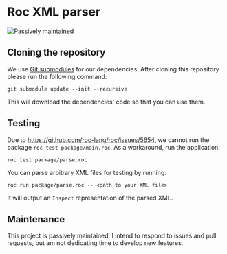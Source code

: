 # Roc XML parser

[![Passively maintained](https://img.shields.io/badge/maintenance-passive-yellow)](#maintenance)


## Cloning the repository

We use [Git submodules](https://git-scm.com/book/en/v2/Git-Tools-Submodules) for our dependencies. After cloning this repository please run the following command:

```
git submodule update --init --recursive
```

This will download the dependencies' code so that you can use them.


## Testing

Due to https://github.com/roc-lang/roc/issues/5654, we cannot run the package `roc test package/main.roc`. As a workaround, run the application:

```
roc test package/parse.roc
```

You can parse arbitrary XML files for testing by running:

```
roc run package/parse.roc -- <path to your XML file>
```

It will output an `Inspect` representation of the parsed XML.

## Maintenance

This project is passively maintained. I intend to respond to issues and pull requests, but am not dedicating time to develop new features.